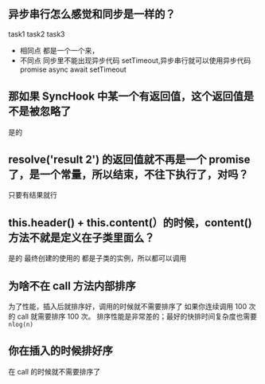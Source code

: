 ## 异步串行怎么感觉和同步是一样的？

task1 task2 task3

- 相同点 都是一个一个来，
- 不同点 同步里不能出现异步代码 setTimeout,异步串行就可以使用异步代码 promise async await setTimeout

## 那如果 SyncHook 中某一个有返回值，这个返回值是不是被忽略了

是的

## resolve('result 2') 的返回值就不再是一个 promise 了，是一个常量，所以结束，不往下执行了，对吗？

只要有结果就行

## this.header() + this.content(）的时候，content()方法不就是定义在子类里面么？

是的
最终创建的使用的 都是子类的实例，所以都可以调用

## 为啥不在 call 方法内部排序

为了性能，插入后就排序好，调用的时候就不需要排序了
如果你连续调用 100 次的 call 就需要排序 100 次。
排序性能是非常差的；最好的快排时间复杂度也需要`nlog(n)`

## 你在插入的时候排好序

在 call 的时候就不需要排序了
